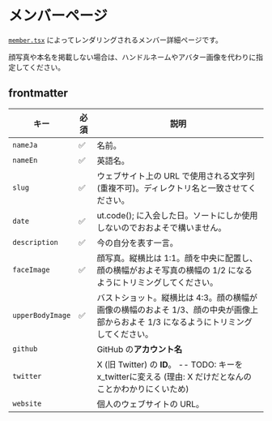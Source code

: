 # メンバーページ

[`member.tsx`](/src/templates/member.tsx) によってレンダリングされるメンバー詳細ページです。

顔写真や本名を掲載しない場合は、ハンドルネームやアバター画像を代わりに指定してください。

## frontmatter

| キー             | 必須 | 説明                                                                                                                                  |
| ---------------- | ---- | ------------------------------------------------------------------------------------------------------------------------------------- |
| `nameJa`         | ✅   | 名前。                                                                                                                                |
| `nameEn`         | ✅   | 英語名。                                                                                                                              |
| `slug`           | ✅   | ウェブサイト上の URL で使用される文字列 (重複不可)。ディレクトリ名と一致させてください。                                              |
| `date`           | ✅   | ut.code(); に入会した日。ソートにしか使用しないのでおおよそで構いません。                                                             |
| `description`    | ✅   | 今の自分を表す一言。                                                                                                                  |
| `faceImage`      | ✅   | 顔写真。縦横比は 1:1。顔を中央に配置し、顔の横幅がおよそ写真の横幅の 1/2 になるようにトリミングしてください。                         |
| `upperBodyImage` | ✅   | バストショット。縦横比は 4:3。顔の横幅が画像の横幅のおよそ 1/3、顔の中央が画像上部からおよそ 1/3 になるようにトリミングしてください。 |
| `github`         |      | GitHub の**アカウント名**                                                                                                             |
| `twitter`        |      | X (旧 Twitter) の **ID**。 -- TODO: キーをx_twitterに変える (理由: X だけだとなんのことかわかりにくいため)                            |
| `website`        |      | 個人のウェブサイトの URL。                                                                                                            |
